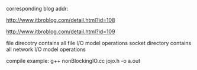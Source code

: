 corresponding blog addr:

http://www.itbroblog.com/detail.html?id=108

http://www.itbroblog.com/detail.html?id=109


file direcotry contains all file I/O model operations
socket directory contains all network I/O model operations


compile example:
g++ nonBlockingIO.cc jojo.h -o a.out

